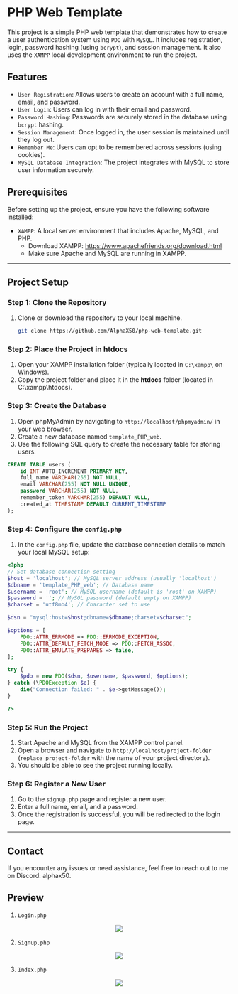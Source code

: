 # PHP Web Template

This project is a simple PHP web template that demonstrates how to create a user authentication system using ```PDO``` with ```MySQL```. It includes registration, login, password hashing (using ```bcrypt```), and session management. It also uses the ```XAMPP``` local development environment to run the project.

## Features

- ```User Registration```: Allows users to create an account with a full name, email, and password.
- ```User Login```: Users can log in with their email and password.
- ```Password Hashing```: Passwords are securely stored in the database using ```bcrypt``` hashing.
- ```Session Management```: Once logged in, the user session is maintained until they log out.
- ```Remember Me```: Users can opt to be remembered across sessions (using cookies).
- ```MySQL Database Integration```: The project integrates with MySQL to store user information securely.

## Prerequisites

Before setting up the project, ensure you have the following software installed:

- ```XAMPP```: A local server environment that includes Apache, MySQL, and PHP.
  - Download XAMPP: https://www.apachefriends.org/download.html
  - Make sure Apache and MySQL are running in XAMPP.

---

## Project Setup

### Step 1: Clone the Repository

1. Clone or download the repository to your local machine.

   ```bash
   git clone https://github.com/AlphaX50/php-web-template.git
   ```
### Step 2: Place the Project in **htdocs**

1. Open your XAMPP installation folder (typically located in ```C:\xampp\``` on Windows).
2. Copy the project folder and place it in the **htdocs** folder (located in C:\xampp\htdocs\).   

### Step 3: Create the Database

1. Open phpMyAdmin by navigating to ```http://localhost/phpmyadmin/``` in your web browser.
2. Create a new database named ```template_PHP_web```.
3. Use the following SQL query to create the necessary table for storing users:

```sql
CREATE TABLE users (
    id INT AUTO_INCREMENT PRIMARY KEY,
    full_name VARCHAR(255) NOT NULL,
    email VARCHAR(255) NOT NULL UNIQUE,
    password VARCHAR(255) NOT NULL,
    remember_token VARCHAR(255) DEFAULT NULL,
    created_at TIMESTAMP DEFAULT CURRENT_TIMESTAMP
);
```
### Step 4: Configure the ```config.php```

1. In the ```config.php``` file, update the database connection details to match your local MySQL setup:

```php
<?php
// Set database connection setting
$host = 'localhost'; // MySQL server address (usually 'localhost')
$dbname = 'template_PHP_web'; // Database name
$username = 'root'; // MySQL username (default is 'root' on XAMPP)
$password = ''; // MySQL password (default empty on XAMPP)
$charset = 'utf8mb4'; // Character set to use

$dsn = "mysql:host=$host;dbname=$dbname;charset=$charset";

$options = [
    PDO::ATTR_ERRMODE => PDO::ERRMODE_EXCEPTION,
    PDO::ATTR_DEFAULT_FETCH_MODE => PDO::FETCH_ASSOC,
    PDO::ATTR_EMULATE_PREPARES => false,
];

try {
    $pdo = new PDO($dsn, $username, $password, $options);
} catch (\PDOException $e) {
    die("Connection failed: " . $e->getMessage());
}

?>
```
### Step 5: Run the Project

1. Start Apache and MySQL from the XAMPP control panel.
2. Open a browser and navigate to ```http://localhost/project-folder``` (```replace project-folder``` with the name of your project directory).
3. You should be able to see the project running locally.

### Step 6: Register a New User

1. Go to the ```signup.php``` page and register a new user.
2. Enter a full name, email, and a password.
3. Once the registration is successful, you will be redirected to the login page.

---

## Contact

If you encounter any issues or need assistance, feel free to reach out to me on Discord: alphax50.

## Preview 

1. ```Login.php```

<center><img src="https://cdn.discordapp.com/attachments/1257408385918173197/1314693531461488771/Screenshot_2.png?ex=6754b343&is=675361c3&hm=c262770d82e5ef65287907a2dd9fdcfa734602c465ea7c0806a757b92adf847d&"/></center>

2. ```Signup.php```
<center><img src="https://cdn.discordapp.com/attachments/1257408385918173197/1314693259930636310/Screenshot_5.png?ex=6754b302&is=67536182&hm=da92c4a1eb47a4508fe4af005cf31fc0a89c8aca0f5b07719a873935ba968665&"/></center>

3. ```Index.php```
<center><img src="https://cdn.discordapp.com/attachments/1257408385918173197/1314693259238309940/Screenshot_4.png?ex=6754b302&is=67536182&hm=31d12e8d95fe6524b0787628c2193687093bbb633aa062f37331277dad563b39&"/></center>

